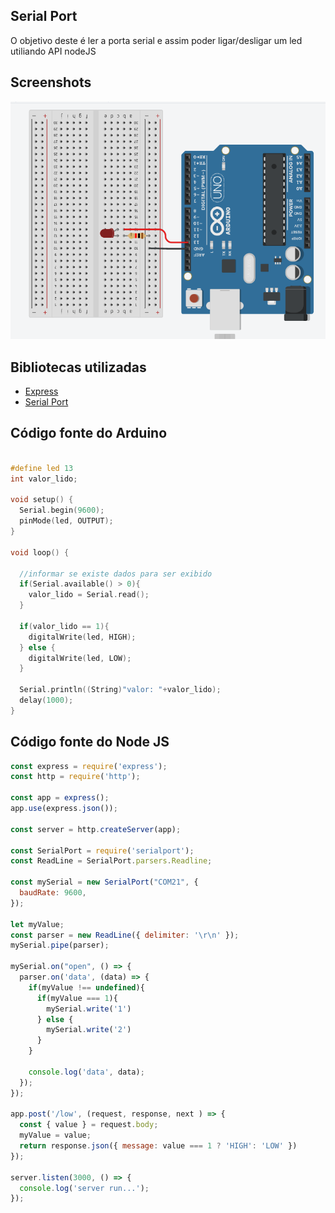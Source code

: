 ## Serial Port
O objetivo deste  é ler a porta serial e assim poder ligar/desligar um led utiliando API nodeJS 

## Screenshots
![Serial Port](../screenshots/serial-port.PNG "Serial Port")

## Bibliotecas utilizadas

- [Express](https://expressjs.com/pt-br/) 
- [Serial Port](https://serialport.io/docs/guide-usage/)

## Código fonte do Arduino

```c

#define led 13
int valor_lido;

void setup() {
  Serial.begin(9600);
  pinMode(led, OUTPUT);
}

void loop() {

  //informar se existe dados para ser exibido
  if(Serial.available() > 0){
    valor_lido = Serial.read();
  }

  if(valor_lido == 1){
    digitalWrite(led, HIGH);
  } else {
    digitalWrite(led, LOW);
  }
  
  Serial.println((String)"valor: "+valor_lido);
  delay(1000);
}
```
 
 ## Código fonte do Node JS
```javascript
const express = require('express');
const http = require('http');

const app = express();
app.use(express.json());

const server = http.createServer(app);

const SerialPort = require('serialport');
const ReadLine = SerialPort.parsers.Readline;

const mySerial = new SerialPort("COM21", { 
  baudRate: 9600,
});

let myValue;
const parser = new ReadLine({ delimiter: '\r\n' });
mySerial.pipe(parser);

mySerial.on("open", () => {
  parser.on('data', (data) => {
    if(myValue !== undefined){
      if(myValue === 1){
        mySerial.write('1') 
      } else {
        mySerial.write('2') 
      }
    }
    
    console.log('data', data);
  });
});

app.post('/low', (request, response, next ) => {
  const { value } = request.body;
  myValue = value;
  return response.json({ message: value === 1 ? 'HIGH': 'LOW' })
});

server.listen(3000, () => {
  console.log('server run...');
});

```